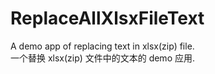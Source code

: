# ReplaceAllXlsxFileText

A demo app of replacing text in xlsx(zip) file.  
一个替换 xlsx(zip) 文件中的文本的 demo 应用.
